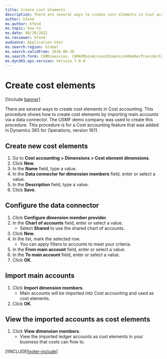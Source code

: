 ```yaml
---
title: Create cost elements
description: There are several ways to create cost elements in Cost accounting. Learn about how to create new cost elements and configure data connectors.
author: kfend
ms.author: kfend
ms.topic: how-to
ms.date: 08/29/2022
ms.reviewer: kfend
audience: Application User
ms.search.region: Global
ms.search.validFrom: 2016-06-30
ms.search.form: CAMDimension, CAMAXMainAccountDimensionMemberProviderConfiguration, CAMDimensionMember
ms.dyn365.ops.version: Version 7.0.0
---
```


# Create cost elements 

[!include [banner](../../includes/banner.md)]

There are several ways to create cost elements in Cost accounting. This procedure shows how to create cost elements by importing main accounts via a data connector. The USMF demo company was used to create this procedure. This procedure is for a Cost accounting feature that was added in Dynamics 365 for Operations, version 1611.


## Create new cost elements
1. Go to **Cost accounting > Dimensions > Cost element dimensions**.
2. Click **New**.
3. In the **Name** field, type a value.
4. In the **Data connector for dimension members** field, enter or select a value.
5. In the **Description** field, type a value.
6. Click **Save**.

## Configure the data connector
1. Click **Configure dimension member provider**.
2. In the **Chart of accounts** field, enter or select a value.
    * Select **Shared** to use the shared chart of accounts.  
3. Click **New**.
4. In the list, mark the selected row.
    * You can apply filters to accounts to meet your criteria.  
5. In the **From main account** field, enter or select a value.
6. In the **To main account** field, enter or select a value.
7. Click **OK**.

## Import main accounts
1. Click **Import dimension members**.
    * Main accounts will be imported into Cost accounting and used as cost elements.  
2. Click **OK**.

## View the imported accounts as cost elements
1. Click **View dimension members**.
    * View the imported ledger accounts as cost elements in your business that costs can flow to.  



[!INCLUDE[footer-include](../../../includes/footer-banner.md)]
